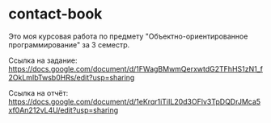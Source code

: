 # contact-book
Это моя курсовая работа по предмету "Объектно-ориентированное программирование" за 3 семестр.

Ссылка на задание: https://docs.google.com/document/d/1FWagBMwmQerxwtdG2TFhHS1zN1_f2OkLmIbTwsb0HRs/edit?usp=sharing

Ссылка на отчёт: https://docs.google.com/document/d/1eKrqr1iTiIL20d3OFlv3TpDQDrJMca5xf0An212vL4U/edit?usp=sharing
